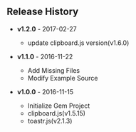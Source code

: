 ## Release History

 * **v1.2.0** - 2017-02-27
   - update clipboard.js version(v1.6.0)

 * **v1.1.0** - 2016-11-22
   - Add Missing Files
   - Modify Example Source


 * **v1.0.0** - 2016-11-15
   - Initialize Gem Project
   - clipboard.js(v1.5.15)
   - toastr.js(v2.1.3)
